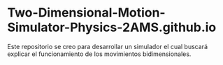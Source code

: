 # Two-Dimensional-Motion-Simulator-Physics-2AMS.github.io
Este repositorio se creo para desarrollar un simulador el cual buscará explicar el funcionamiento de los movimientos bidimensionales.
